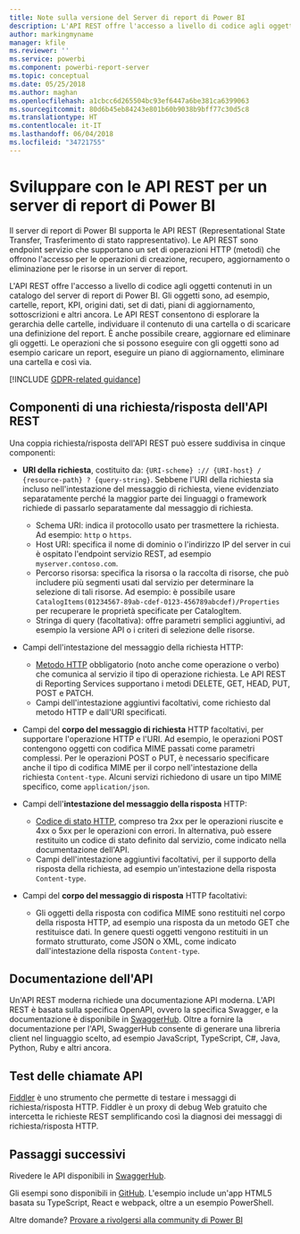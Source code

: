 ```yaml
---
title: Note sulla versione del Server di report di Power BI
description: L'API REST offre l'accesso a livello di codice agli oggetti contenuti in un catalogo del server di report di Power BI.
author: markingmyname
manager: kfile
ms.reviewer: ''
ms.service: powerbi
ms.component: powerbi-report-server
ms.topic: conceptual
ms.date: 05/25/2018
ms.author: maghan
ms.openlocfilehash: a1cbcc6d265504bc93ef6447a6be381ca6399063
ms.sourcegitcommit: 80d6b45eb84243e801b60b9038b9bff77c30d5c8
ms.translationtype: HT
ms.contentlocale: it-IT
ms.lasthandoff: 06/04/2018
ms.locfileid: "34721755"
---
```

# <a name="develop-with-the-rest-apis-for-power-bi-report-server"></a>Sviluppare con le API REST per un server di report di Power BI
Il server di report di Power BI supporta le API REST (Representational State Transfer, Trasferimento di stato rappresentativo). Le API REST sono endpoint servizio che supportano un set di operazioni HTTP (metodi) che offrono l'accesso per le operazioni di creazione, recupero, aggiornamento o eliminazione per le risorse in un server di report.

L'API REST offre l'accesso a livello di codice agli oggetti contenuti in un catalogo del server di report di Power BI. Gli oggetti sono, ad esempio, cartelle, report, KPI, origini dati, set di dati, piani di aggiornamento, sottoscrizioni e altri ancora. Le API REST consentono di esplorare la gerarchia delle cartelle, individuare il contenuto di una cartella o di scaricare una definizione del report. È anche possibile creare, aggiornare ed eliminare gli oggetti. Le operazioni che si possono eseguire con gli oggetti sono ad esempio caricare un report, eseguire un piano di aggiornamento, eliminare una cartella e così via.

[!INCLUDE [GDPR-related guidance](../includes/gdpr-hybrid-note.md)]

## <a name="components-of-a-rest-api-requestresponse"></a>Componenti di una richiesta/risposta dell'API REST
Una coppia richiesta/risposta dell'API REST può essere suddivisa in cinque componenti:

* **URI della richiesta**, costituito da: `{URI-scheme} :// {URI-host} / {resource-path} ? {query-string}`. Sebbene l'URI della richiesta sia incluso nell'intestazione del messaggio di richiesta, viene evidenziato separatamente perché la maggior parte dei linguaggi o framework richiede di passarlo separatamente dal messaggio di richiesta.
  
  * Schema URI: indica il protocollo usato per trasmettere la richiesta. Ad esempio: `http` o `https`.
  * Host URI: specifica il nome di dominio o l'indirizzo IP del server in cui è ospitato l'endpoint servizio REST, ad esempio `myserver.contoso.com`.
  * Percorso risorsa: specifica la risorsa o la raccolta di risorse, che può includere più segmenti usati dal servizio per determinare la selezione di tali risorse. Ad esempio: è possibile usare `CatalogItems(01234567-89ab-cdef-0123-456789abcdef)/Properties` per recuperare le proprietà specificate per CatalogItem.
  * Stringa di query (facoltativa): offre parametri semplici aggiuntivi, ad esempio la versione API o i criteri di selezione delle risorse.
* Campi dell'intestazione del messaggio della richiesta HTTP:
  
  * [Metodo HTTP](https://www.w3.org/Protocols/rfc2616/rfc2616-sec9.html) obbligatorio (noto anche come operazione o verbo) che comunica al servizio il tipo di operazione richiesta. Le API REST di Reporting Services supportano i metodi DELETE, GET, HEAD, PUT, POST e PATCH.
  * Campi dell'intestazione aggiuntivi facoltativi, come richiesto dal metodo HTTP e dall'URI specificati.
* Campi del **corpo del messaggio di richiesta** HTTP facoltativi, per supportare l'operazione HTTP e l'URI. Ad esempio, le operazioni POST contengono oggetti con codifica MIME passati come parametri complessi. Per le operazioni POST o PUT, è necessario specificare anche il tipo di codifica MIME per il corpo nell'intestazione della richiesta `Content-type`. Alcuni servizi richiedono di usare un tipo MIME specifico, come `application/json`.
* Campi dell'**intestazione del messaggio della risposta** HTTP:
  
  * [Codice di stato HTTP](http://www.w3.org/Protocols/HTTP/HTRESP.html), compreso tra 2xx per le operazioni riuscite e 4xx o 5xx per le operazioni con errori. In alternativa, può essere restituito un codice di stato definito dal servizio, come indicato nella documentazione dell'API.
  * Campi dell'intestazione aggiuntivi facoltativi, per il supporto della risposta della richiesta, ad esempio un'intestazione della risposta `Content-type`.
* Campi del **corpo del messaggio di risposta** HTTP facoltativi:
  
  * Gli oggetti della risposta con codifica MIME sono restituiti nel corpo della risposta HTTP, ad esempio una risposta da un metodo GET che restituisce dati. In genere questi oggetti vengono restituiti in un formato strutturato, come JSON o XML, come indicato dall'intestazione della risposta `Content-type`.

## <a name="api-documentation"></a>Documentazione dell'API
Un'API REST moderna richiede una documentazione API moderna. L'API REST è basata sulla specifica OpenAPI, ovvero la specifica Swagger, e la documentazione è disponibile in [SwaggerHub](https://app.swaggerhub.com/apis/microsoft-rs/PBIRS/2.0). Oltre a fornire la documentazione per l'API, SwaggerHub consente di generare una libreria client nel linguaggio scelto, ad esempio JavaScript, TypeScript, C#, Java, Python, Ruby e altri ancora.

## <a name="testing-api-calls"></a>Test delle chiamate API
[Fiddler](http://www.telerik.com/fiddler) è uno strumento che permette di testare i messaggi di richiesta/risposta HTTP. Fiddler è un proxy di debug Web gratuito che intercetta le richieste REST semplificando così la diagnosi dei messaggi di richiesta/risposta HTTP.

## <a name="next-steps"></a>Passaggi successivi
Rivedere le API disponibili in [SwaggerHub](https://app.swaggerhub.com/apis/microsoft-rs/PBIRS/2.0).

Gli esempi sono disponibili in [GitHub](https://github.com/Microsoft/Reporting-Services). L'esempio include un'app HTML5 basata su TypeScript, React e webpack, oltre a un esempio PowerShell.

Altre domande? [Provare a rivolgersi alla community di Power BI](https://community.powerbi.com/)


